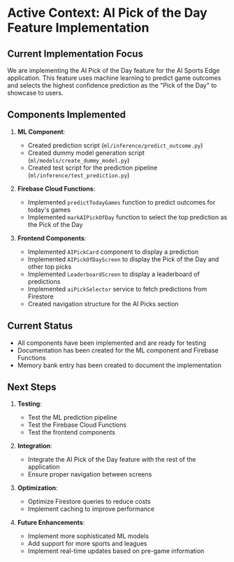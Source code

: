 # Active Context: AI Pick of the Day Feature Implementation

## Current Implementation Focus

We are implementing the AI Pick of the Day feature for the AI Sports Edge application. This feature uses machine learning to predict game outcomes and selects the highest confidence prediction as the "Pick of the Day" to showcase to users.

## Components Implemented

1. **ML Component**:
   - Created prediction script (`ml/inference/predict_outcome.py`)
   - Created dummy model generation script (`ml/models/create_dummy_model.py`)
   - Created test script for the prediction pipeline (`ml/inference/test_prediction.py`)

2. **Firebase Cloud Functions**:
   - Implemented `predictTodayGames` function to predict outcomes for today's games
   - Implemented `markAIPickOfDay` function to select the top prediction as the Pick of the Day

3. **Frontend Components**:
   - Implemented `AIPickCard` component to display a prediction
   - Implemented `AIPickOfDayScreen` to display the Pick of the Day and other top picks
   - Implemented `LeaderboardScreen` to display a leaderboard of predictions
   - Implemented `aiPickSelector` service to fetch predictions from Firestore
   - Created navigation structure for the AI Picks section

## Current Status

- All components have been implemented and are ready for testing
- Documentation has been created for the ML component and Firebase Functions
- Memory bank entry has been created to document the implementation

## Next Steps

1. **Testing**:
   - Test the ML prediction pipeline
   - Test the Firebase Cloud Functions
   - Test the frontend components

2. **Integration**:
   - Integrate the AI Pick of the Day feature with the rest of the application
   - Ensure proper navigation between screens

3. **Optimization**:
   - Optimize Firestore queries to reduce costs
   - Implement caching to improve performance

4. **Future Enhancements**:
   - Implement more sophisticated ML models
   - Add support for more sports and leagues
   - Implement real-time updates based on pre-game information